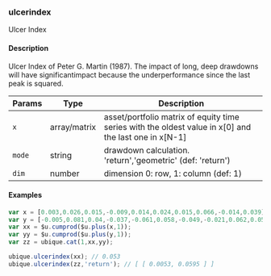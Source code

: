 ### ulcerindex
Ulcer Index


#### Description

Ulcer Index of Peter G. Martin (1987). The impact of long, deep drawdowns will have significantimpact because the underperformance since the last peak is squared.


|Params|Type|Description
|---------|----|-----------
|`x` | array/matrix |    asset/portfolio matrix of equity time series with the oldest value in x[0] and the last one in x[N-1]
|`mode` | string | drawdown calculation. 'return','geometric' (def: 'return')
|`dim` | number | dimension 0: row, 1: column (def: 1)


#### Examples

```js
var x = [0.003,0.026,0.015,-0.009,0.014,0.024,0.015,0.066,-0.014,0.039];
var y = [-0.005,0.081,0.04,-0.037,-0.061,0.058,-0.049,-0.021,0.062,0.058];
var xx = $u.cumprod($u.plus(x,1));
var yy = $u.cumprod($u.plus(y,1));
var zz = ubique.cat(1,xx,yy);

ubique.ulcerindex(xx); // 0.053
ubique.ulcerindex(zz,'return'); // [ [ 0.0053, 0.0595 ] ]
```

